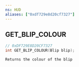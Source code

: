 ```yaml
---
ns: HUD
aliases: ["0xdf729e8d20cf7327"]
---
```

## GET_BLIP_COLOUR

```c
// 0xDF729E8D20CF7327
int GET_BLIP_COLOUR(Blip blip);
```

```
Returns the colour of the blip
```
